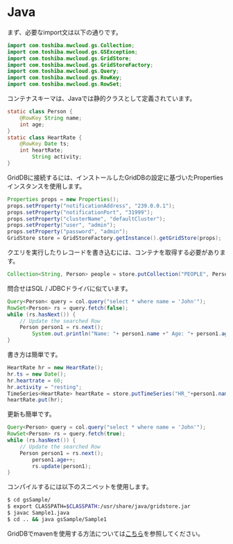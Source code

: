 # Java





まず、必要なimport文は以下の通りです。

``` java
import com.toshiba.mwcloud.gs.Collection;
import com.toshiba.mwcloud.gs.GSException;
import com.toshiba.mwcloud.gs.GridStore;
import com.toshiba.mwcloud.gs.GridStoreFactory;
import com.toshiba.mwcloud.gs.Query;
import com.toshiba.mwcloud.gs.RowKey;
import com.toshiba.mwcloud.gs.RowSet;
```
コンテナスキーマは、Javaでは静的クラスとして定義されています。
``` java
static class Person {
	@RowKey String name;
	int age;
}
static class HeartRate {
	@RowKey Date ts;
	int heartRate;
        String activity;
}
```
GridDBに接続するには、インストールしたGridDBの設定に基づいたPropertiesインスタンスを使用します。
``` java
Properties props = new Properties();
props.setProperty("notificationAddress", "239.0.0.1");
props.setProperty("notificationPort", "31999");
props.setProperty("clusterName", "defaultCluster");
props.setProperty("user", "admin");
props.setProperty("password", "admin");
GridStore store = GridStoreFactory.getInstance().getGridStore(props);
```
クエリを実行したりレコードを書き込むには、コンテナを取得する必要があります。
``` java
Collection<String, Person> people = store.putCollection("PEOPLE", Person.class);
```
問合せはSQL / JDBCドライバに似ています。
``` java
Query<Person< query = col.query("select * where name = 'John'");
RowSet<Person> rs = query.fetch(false);
while (rs.hasNext()) {
	// Update the searched Row
	Person person1 = rs.next();
        System.out.println("Name: "+ person1.name +" Age: "+ person1.age)
}
```
書き方は簡単です。
``` java
HeartRate hr = new HeartRate();
hr.ts = new Date();
hr.heartrate = 60;
hr.activity = "resting";
TimeSeries<HeartRate> heartRate = store.putTimeSeries("HR_"+person1.name, HeartRate.class);
heartRate.put(hr);
```
更新も簡単です。
``` java
Query<Person> query = col.query("select * where name = 'John'");
RowSet<Person> rs = query.fetch(true);
while (rs.hasNext()) {
	// Update the searched Row
	Person person1 = rs.next();
        person1.age++;
        rs.update(person1);
}
```
コンパイルするには以下のスニペットを使用します。
``` bash
$ cd gsSample/
$ export CLASSPATH=$CLASSPATH:/usr/share/java/gridstore.jar
$ javac Sample1.java
$ cd .. && java gsSample/Sample1
```
GridDBでmavenを使用する方法については[こちら](https://griddb.net/en/blog/using-maven-to-develop-griddb-applications/)を参照してください。